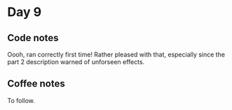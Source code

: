 # Day 9

## Code notes

Oooh, ran correctly first time! Rather pleased with that, especially since the part 2 description warned of unforseen effects.

## Coffee notes

To follow.

